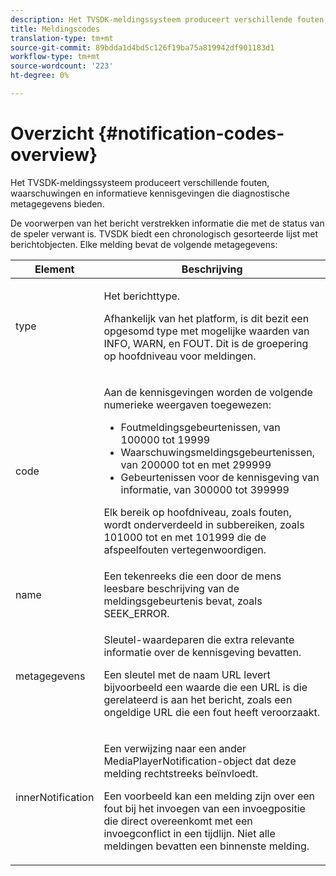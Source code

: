 ```yaml
---
description: Het TVSDK-meldingssysteem produceert verschillende fouten, waarschuwingen en informatieve kennisgevingen die diagnostische metagegevens bieden.
title: Meldingscodes
translation-type: tm+mt
source-git-commit: 89bdda1d4bd5c126f19ba75a819942df901183d1
workflow-type: tm+mt
source-wordcount: '223'
ht-degree: 0%

---
```



# Overzicht {#notification-codes-overview}

Het TVSDK-meldingssysteem produceert verschillende fouten, waarschuwingen en informatieve kennisgevingen die diagnostische metagegevens bieden.

De voorwerpen van het bericht verstrekken informatie die met de status van de speler verwant is. TVSDK biedt een chronologisch gesorteerde lijst met berichtobjecten. Elke melding bevat de volgende metagegevens:

<table frame="all" colsep="1" rowsep="1" id="table_1A32EFFE1834438D8261886EC9D7250D"> 
 <thead> 
  <tr rowsep="1"> 
   <th colname="1" class="entry"> Element </th> 
   <th colname="2" class="entry"> Beschrijving </th> 
  </tr> 
 </thead>
 <tbody> 
  <tr rowsep="1"> 
   <td colname="1"><span class="codeph"> type</span> </td> 
   <td colname="2"> <p>Het berichttype. </p> <p>Afhankelijk van het platform, is dit bezit een opgesomd type met mogelijke waarden van INFO, WARN, en FOUT. Dit is de groepering op hoofdniveau voor meldingen. </p> </td> 
  </tr> 
  <tr rowsep="1"> 
   <td colname="1"> <span class="codeph"> code</span> </td> 
   <td colname="2"> <p>Aan de kennisgevingen worden de volgende numerieke weergaven toegewezen: 
     <ul id="ul_A86BF89D6B3B410E81FAD718D3C4A9F0"> 
      <li id="li_8180972D704C40098723734DD4B45643">Foutmeldingsgebeurtenissen, van 100000 tot 19999 </li> 
      <li id="li_0EC29EA5F0034E5EBFEF8E68A6498D39">Waarschuwingsmeldingsgebeurtenissen, van 200000 tot en met 299999 </li> 
      <li id="li_189A53D3D7EF4960A521AB04D00DCF70">Gebeurtenissen voor de kennisgeving van informatie, van 300000 tot 399999 </li> 
     </ul> </p> <p>Elk bereik op hoofdniveau, zoals fouten, wordt onderverdeeld in subbereiken, zoals 101000 tot en met 101999 die de afspeelfouten vertegenwoordigen. </p> </td> 
  </tr> 
  <tr rowsep="1"> 
   <td colname="1"><span class="codeph"> name</span> </td> 
   <td colname="2">Een tekenreeks die een door de mens leesbare beschrijving van de meldingsgebeurtenis bevat, zoals <span class="codeph"> SEEK_ERROR</span>. </td> 
  </tr> 
  <tr rowsep="1"> 
   <td colname="1"><span class="codeph"> metagegevens</span> </td> 
   <td colname="2"> <p>Sleutel-waardeparen die extra relevante informatie over de kennisgeving bevatten. </p> <p>Een sleutel met de naam <span class="codeph"> URL</span> levert bijvoorbeeld een waarde die een URL is die gerelateerd is aan het bericht, zoals een ongeldige URL die een fout heeft veroorzaakt. </p> </td> 
  </tr> 
  <tr rowsep="0"> 
   <td colname="1"><span class="codeph"> innerNotification</span> </td> 
   <td colname="2"> <p>Een verwijzing naar een ander <span class="codeph"> MediaPlayerNotification</span>-object dat deze melding rechtstreeks beïnvloedt. </p> <p>Een voorbeeld kan een melding zijn over een fout bij het invoegen van een invoegpositie die direct overeenkomt met een invoegconflict in een tijdlijn. Niet alle meldingen bevatten een binnenste melding. </p> </td> 
  </tr> 
 </tbody> 
</table>

